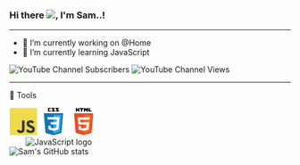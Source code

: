 ### Hi there <img src="https://raw.githubusercontent.com/MartinHeinz/MartinHeinz/master/wave.gif" width="30px">, I'm Sam..!

---

- 🔭 I’m currently working on @Home
- 🌱 I’m currently learning JavaScript

<img alt="YouTube Channel Subscribers" src="https://img.shields.io/youtube/channel/subscribers/UCMEAZUKrw_B23PypVM7MdlA"> <img alt="YouTube Channel Views" src="https://img.shields.io/youtube/channel/views/UCMEAZUKrw_B23PypVM7MdlA">


---
🧰 Tools

<img src="https://github.com/devicons/devicon/blob/master/icons/javascript/javascript-original.svg" alt="JavaScript logo" width="50px" hight="50px" /> <img src="https://github.com/devicons/devicon/blob/master/icons/css3/css3-original-wordmark.svg" alt="CSS logo" width="50px" hight="50px" /> <img src="https://github.com/devicons/devicon/blob/master/icons/html5/html5-original-wordmark.svg" alt="HTML logo" width="50px" hight="50px" />
<img src="https://user-images.githubusercontent.com/74038190/225813708-98b745f2-7d22-48cf-9150-083f1b00d6c9.gif" alt="JavaScript logo" width="475px" hight="450px" align="right" />

![Sam's GitHub stats](https://github-readme-stats.vercel.app/api?username=sama&theme=dark&show_icons=true)


<!--
**sameera474/sameera474** is a ✨ _special_ ✨ repository because its `README.md` (this file) appears on your GitHub profile.

Here are some ideas to get you started:

- 🔭 I’m currently working on ...
- 🌱 I’m currently learning ...
- 👯 I’m looking to collaborate on ...
- 🤔 I’m looking for help with ...
- 💬 Ask me about ...
- 📫 How to reach me: ...
- 😄 Pronouns: ...
- ⚡ Fun fact: ...
-->
